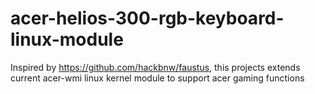 # acer-helios-300-rgb-keyboard-linux-module
Inspired by https://github.com/hackbnw/faustus, this projects extends current acer-wmi linux kernel module to support acer gaming functions
